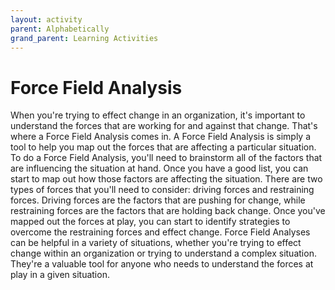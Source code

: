 ```yaml
---
layout: activity
parent: Alphabetically
grand_parent: Learning Activities
---
```


# Force Field Analysis

When you're trying to effect change in an organization, it's important to understand the forces that are working for and against that change. That's where a Force Field Analysis comes in. A Force Field Analysis is simply a tool to help you map out the forces that are affecting a particular situation. To do a Force Field Analysis, you'll need to brainstorm all of the factors that are influencing the situation at hand. Once you have a good list, you can start to map out how those factors are affecting the situation. There are two types of forces that you'll need to consider: driving forces and restraining forces. Driving forces are the factors that are pushing for change, while restraining forces are the factors that are holding back change. Once you've mapped out the forces at play, you can start to identify strategies to overcome the restraining forces and effect change. Force Field Analyses can be helpful in a variety of situations, whether you're trying to effect change within an organization or trying to understand a complex situation. They're a valuable tool for anyone who needs to understand the forces at play in a given situation.
